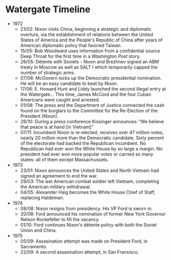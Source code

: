 # Watergate Timeline

* 1972
    * 21/02: Nixon visits China, beginning a strategic and diplomatic
      overture, via the establishment of relations between the United
      States of America and the People's Republic of China after years
      of American diplomatic policy that favored Taiwan.    
    * 15/05: Bob Woodward uses information from a confidential source
      Deep Throat for the first time in a *Washington Post* story.
    * 26/05: Détente with Soviets - Nixon and Brezhnev signed an ABM
      treaty in Moscow as well as SALT I which temporarily capped the
      number of strategic arms.
    * 07/06: McGovern locks up the Democratic presidential
      nomination. He will be an easy candidate to beat by Nixon.  
    * 17/06: E. Howard Hunt and Liddy launched the second illegal entry
      at the Watergate... This time, James McCord and the four Cuban
      Americans were caught and arrested.
    * 01/08: The press and the Department of Justice connected the cash
      found on the burglars to the Committee for the Re-Election of the
      President (Nixon).
    * 26/10: During a press conference Kissinger announces: "We believe
      that peace is at hand [in Vietnam]"
    * 07/11: Incumbent Nixon is re-elected, receives over 47 million
      votes, nearly 20 million more than the Democratic candidate. Sixty
      percent of the electorate had backed the Republican incumbent. No
      Republican had ever won the White House by so large a margin.
      No president had ever won more popular votes or carried so many
      states: all of them except Massachussets.
* 1973
    * 23/01: Nixon announces the United States and North Vietnam had
      signed an agreement to end the war.
    * 29/03: The last American combat soldier left Vietnam, completing
      the American military withdrawal.
    * 04/05: Alexander Haig becomes the White House Chief of Staff,
      replacing Haldeman.
* 1974
    * 08/08: Nixon resigns from presidency. His VP Ford is sworn in.
    * 20/08: Ford announced his nomination of former New York Governor
      Nelson Rockefeller to fill the vacancy.
    * 01/10: Ford continues Nixon's détente policy with both the Soviet Union and China.
* 1975
    * 05/09: Assasination attempt was made on President Ford, in Sacramento.
    * 22/09: A second assasination attempt, in San Fransisco.


